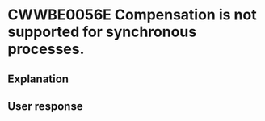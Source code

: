 # CWWBE0056E Compensation is not supported for synchronous processes.

## Explanation

## User response
